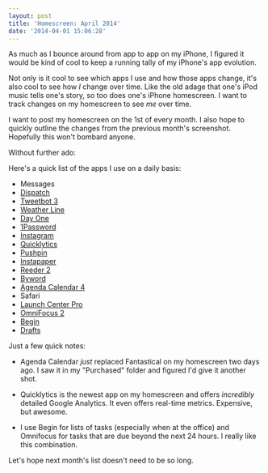 ```yaml
---
layout: post
title: 'Homescreen: April 2014'
date: '2014-04-01 15:06:28'
---
```


<p>As much as I bounce around from app to app on my iPhone, I figured it would be kind of cool to keep a running tally of my iPhone's app evolution.</p>

<p>Not only is it cool to see which apps I use and how those apps change, it's also cool to see how <em>I</em> change over time. Like the old adage that one's iPod music tells one's story, so too does one's iPhone homescreen. I want to track changes on my homescreen to see <em>me</em> over time.</p>

<p>I want to post my homescreen on the 1st of every month. I also hope to quickly outline the changes from the previous month's screenshot. Hopefully this won't bombard anyone.</p>

<p>Without further ado:</p>

<p>Here's a quick list of the apps I use on a daily basis:</p>

<ul>
<li>Messages</li>
<li><a data-preserve-html-node="true" href="https://itunes.apple.com/us/app/dispatch-action-based-email/id642022747?mt=8&amp;uo=4&amp;at=1l3v5At" target="itunes_store">Dispatch</a></li>
<li><a data-preserve-html-node="true" href="https://itunes.apple.com/us/app/tweetbot-3-for-twitter-iphone/id722294701?mt=8&amp;uo=4&amp;at=1l3v5At" target="itunes_store">Tweetbot 3</a></li>
<li><a data-preserve-html-node="true" href="https://itunes.apple.com/us/app/weather-line-accurate-forecast/id715319015?mt=8&amp;uo=4&amp;at=1l3v5At" target="itunes_store">Weather Line</a></li>
<li><a data-preserve-html-node="true" href="https://itunes.apple.com/us/app/day-one-journal-diary/id421706526?mt=8&amp;uo=4&amp;at=1l3v5At" target="itunes_store">Day One</a></li>
<li><a data-preserve-html-node="true" href="https://itunes.apple.com/us/app/1password-password-manager/id568903335?mt=8&amp;uo=4&amp;at=1l3v5At" target="itunes_store">1Password</a></li>
<li><a href="http://instagram.com">Instagram</a></li>
<li><a data-preserve-html-node="true" href="https://itunes.apple.com/us/app/quicklytics-google-analytics/id354890919?mt=8&amp;uo=4&amp;at=1l3v5At" target="itunes_store">Quicklytics</a></li>
<li><a data-preserve-html-node="true" href="https://itunes.apple.com/us/app/pushpin-for-pinboard/id548052590?mt=8&amp;uo=4&amp;at=1l3v5At" target="itunes_store">Pushpin</a></li>
<li><a data-preserve-html-node="true" href="https://itunes.apple.com/us/app/instapaper/id288545208?mt=8&amp;uo=4&amp;at=1l3v5At" target="itunes_store">Instapaper</a></li>
<li><a data-preserve-html-node="true" href="https://itunes.apple.com/us/app/reeder-2/id697846300?mt=8&amp;uo=4&amp;at=1l3v5At" target="itunes_store">Reeder 2</a></li>
<li><a data-preserve-html-node="true" href="https://itunes.apple.com/us/app/byword/id482063361?mt=8&amp;uo=4&amp;at=1l3v5At" target="itunes_store">Byword</a></li>
<li><a data-preserve-html-node="true" href="https://itunes.apple.com/us/app/agenda-calendar-4/id665368550?mt=8&amp;uo=4&amp;at=1l3v5At" target="itunes_store">Agenda Calendar 4</a></li>
<li>Safari</li>
<li><a data-preserve-html-node="true" href="https://itunes.apple.com/us/app/launch-center-pro/id532016360?mt=8&amp;uo=4&amp;at=1l3v5At" target="itunes_store">Launch Center Pro</a></li>
<li><a data-preserve-html-node="true" href="https://itunes.apple.com/us/app/omnifocus-2-for-iphone/id690305341?mt=8&amp;uo=4&amp;at=1l3v5At" target="itunes_store">OmniFocus 2</a></li>
<li><a data-preserve-html-node="true" href="https://itunes.apple.com/us/app/begin-your-daily-to-do-list/id687455038?mt=8&amp;uo=4&amp;at=1l3v5At" target="itunes_store">Begin</a></li>
<li><a data-preserve-html-node="true" href="https://itunes.apple.com/us/app/drafts-quickly-capture-notes/id502385074?mt=8&amp;uo=4&amp;at=1l3v5At" target="itunes_store">Drafts</a></li>
</ul>

<p>Just a few quick notes:</p>

<ul>
<li><p>Agenda Calendar <em>just</em> replaced Fantastical on my homescreen two days ago. I saw it in my "Purchased" folder and figured I'd give it another shot.</p></li>
<li><p>Quicklytics is the newest app on my homescreen and offers <em>incredibly</em> detailed Google Analytics. It even offers real-time metrics. Expensive, but awesome.</p></li>
<li><p>I use Begin for lists of tasks (especially when at the office) and Omnifocus for tasks that are due beyond the next 24 hours. I really like this combination.</p></li>
</ul>

<p>Let's hope next month's list doesn't need to be so long.</p